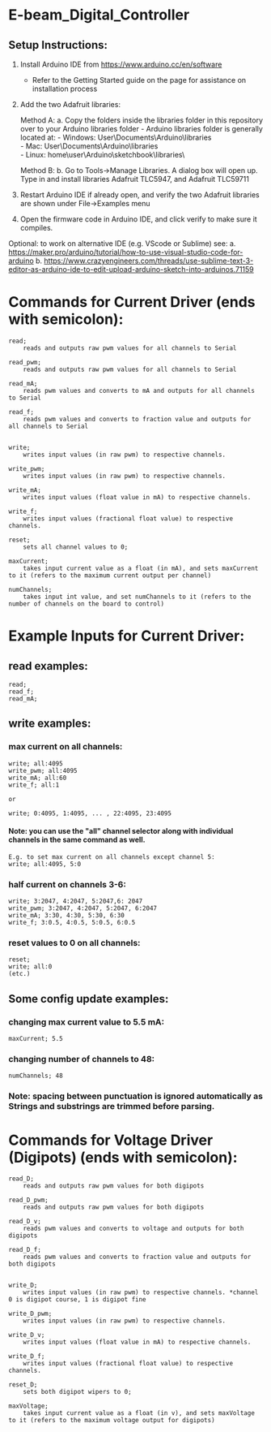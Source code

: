 # E-beam_Digital_Controller
 
## Setup Instructions:

 1. Install Arduino IDE from https://www.arduino.cc/en/software
 	- Refer to the Getting Started guide on the page for assistance on installation process

 2. Add the two Adafruit libraries:

 	Method A:
	 a. Copy the folders inside the libraries folder in this repository over to your Arduino libraries folder
	 	- Arduino libraries folder is generally located at:
	 		- Windows: User\Documents\Arduino\libraries\
	 		- Mac: User\Documents\Arduino\libraries\
	 		- Linux: home\user\Arduino\sketchbook\libraries\

	 Method B:
	 b. Go to Tools->Manage Libraries. A dialog box will open up. Type in and install libraries Adafruit TLC5947, and Adafruit TLC59711
 3. Restart Arduino IDE if already open, and verify the two Adafruit libraries are shown under File->Examples menu
 4. Open the firmware code in Arduino IDE, and click verify to make sure it compiles.

 Optional: 	to work on alternative IDE (e.g. VScode or Sublime) see: 
		 	a. https://maker.pro/arduino/tutorial/how-to-use-visual-studio-code-for-arduino 
		 	b. https://www.crazyengineers.com/threads/use-sublime-text-3-editor-as-arduino-ide-to-edit-upload-arduino-sketch-into-arduinos.71159


# Commands for Current Driver (ends with semicolon):

	read; 
		reads and outputs raw pwm values for all channels to Serial

	read_pwm;
		reads and outputs raw pwm values for all channels to Serial

	read_mA;
		reads pwm values and converts to mA and outputs for all channels to Serial

	read_f;
		reads pwm values and converts to fraction value and outputs for all channels to Serial


	write;
		writes input values (in raw pwm) to respective channels.

	write_pwm;
		writes input values (in raw pwm) to respective channels.

	write_mA;
		writes input values (float value in mA) to respective channels.

	write_f;
		writes input values (fractional float value) to respective channels.

	reset;
		sets all channel values to 0;

	maxCurrent;
		takes input current value as a float (in mA), and sets maxCurrent to it (refers to the maximum current output per channel)

	numChannels;
		takes input int value, and set numChannels to it (refers to the number of channels on the board to control)

# Example Inputs for Current Driver:

## read examples:
	read;
	read_f;
	read_mA;

## write examples:
### max current on all channels:
	write; all:4095
	write_pwm; all:4095
	write_mA; all:60
	write_f; all:1

	or

	write; 0:4095, 1:4095, ... , 22:4095, 23:4095

#### Note: you can use the "all" channel selector along with individual channels in the same command as well. 
	E.g. to set max current on all channels except channel 5:
	write; all:4095, 5:0

### half current on channels 3-6:
	write; 3:2047, 4:2047, 5:2047,6: 2047 
	write_pwm; 3:2047, 4:2047, 5:2047, 6:2047 
	write_mA; 3:30, 4:30, 5:30, 6:30 
	write_f; 3:0.5, 4:0.5, 5:0.5, 6:0.5

### reset values to 0 on all channels:
	reset;
	write; all:0
	(etc.)

## Some config update examples:
### changing max current value to 5.5 mA:
	maxCurrent; 5.5

### changing number of channels to 48:
	numChannels; 48

### Note: spacing between punctuation is ignored automatically as Strings and substrings are trimmed before parsing.



# Commands for Voltage Driver (Digipots) (ends with semicolon):

	read_D; 
		reads and outputs raw pwm values for both digipots

	read_D_pwm;
		reads and outputs raw pwm values for both digipots

	read_D_v;
		reads pwm values and converts to voltage and outputs for both digipots

	read_D_f;
		reads pwm values and converts to fraction value and outputs for both digipots


	write_D;
		writes input values (in raw pwm) to respective channels. *channel 0 is digipot course, 1 is digipot fine

	write_D_pwm;
		writes input values (in raw pwm) to respective channels.

	write_D_v;
		writes input values (float value in mA) to respective channels.

	write_D_f;
		writes input values (fractional float value) to respective channels.

	reset_D;
		sets both digipot wipers to 0;

	maxVoltage;
		takes input current value as a float (in v), and sets maxVoltage to it (refers to the maximum voltage output for digipots)



